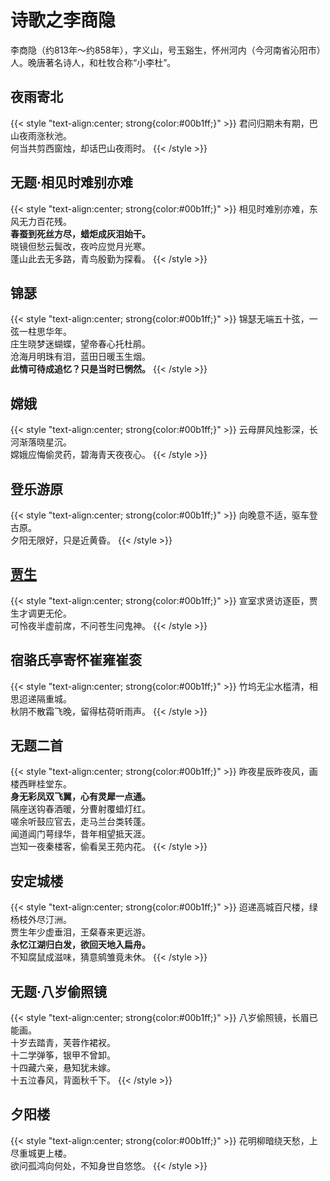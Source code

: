 # 诗歌之李商隐


李商隐（约813年～约858年），字义山，号玉谿生，怀州河内（今河南省沁阳市）人。晚唐著名诗人，和杜牧合称“小李杜”。
<!--more-->

## 夜雨寄北

<!-- {% raw %} -->
{{< style "text-align:center; strong{color:#00b1ff;}" >}}
君问归期未有期，巴山夜雨涨秋池。<br>
何当共剪西窗烛，却话巴山夜雨时。
{{< /style >}}
<!-- {% endraw %} -->

## 无题·相见时难别亦难

<!-- {% raw %} -->
{{< style "text-align:center; strong{color:#00b1ff;}" >}}
相见时难别亦难，东风无力百花残。<br>
**春蚕到死丝方尽，蜡炬成灰泪始干。**<br>
晓镜但愁云鬓改，夜吟应觉月光寒。<br>
蓬山此去无多路，青鸟殷勤为探看。
{{< /style >}}
<!-- {% endraw %} -->

## 锦瑟

<!-- {% raw %} -->
{{< style "text-align:center; strong{color:#00b1ff;}" >}}
锦瑟无端五十弦，一弦一柱思华年。<br>
庄生晓梦迷蝴蝶，望帝春心托杜鹃。<br>
沧海月明珠有泪，蓝田日暖玉生烟。<br>
**此情可待成追忆？只是当时已惘然。**
{{< /style >}}
<!-- {% endraw %} -->

## 嫦娥

<!-- {% raw %} -->
{{< style "text-align:center; strong{color:#00b1ff;}" >}}
云母屏风烛影深，长河渐落晓星沉。<br>
嫦娥应悔偷灵药，碧海青天夜夜心。
{{< /style >}}
<!-- {% endraw %} -->

## 登乐游原

<!-- {% raw %} -->
{{< style "text-align:center; strong{color:#00b1ff;}" >}}
向晚意不适，驱车登古原。<br>
夕阳无限好，只是近黄昏。
{{< /style >}}
<!-- {% endraw %} -->

## [贾生](https://hanyu.baidu.com/shici/detail?pid=c824b50e02d147e9a9f9326a91fa942f)

<!-- {% raw %} -->
{{< style "text-align:center; strong{color:#00b1ff;}" >}}
宣室求贤访逐臣，贾生才调更无伦。<br>
可怜夜半虚前席，不问苍生问鬼神。
{{< /style >}}
<!-- {% endraw %} -->

## 宿骆氏亭寄怀崔雍崔衮

<!-- {% raw %} -->
{{< style "text-align:center; strong{color:#00b1ff;}" >}}
竹坞无尘水槛清，相思迢递隔重城。<br>
秋阴不散霜飞晚，留得枯荷听雨声。
{{< /style >}}
<!-- {% endraw %} -->

## 无题二首

<!-- {% raw %} -->
{{< style "text-align:center; strong{color:#00b1ff;}" >}}
昨夜星辰昨夜风，画楼西畔桂堂东。<br>
**身无彩凤双飞翼，心有灵犀一点通。**<br>
隔座送钩春酒暖，分曹射覆蜡灯红。<br>
嗟余听鼓应官去，走马兰台类转蓬。<br>
闻道阊门萼绿华，昔年相望抵天涯。<br>
岂知一夜秦楼客，偷看吴王苑内花。
{{< /style >}}
<!-- {% endraw %} -->

## 安定城楼

<!-- {% raw %} -->
{{< style "text-align:center; strong{color:#00b1ff;}" >}}
迢递高城百尺楼，绿杨枝外尽汀洲。<br>
贾生年少虚垂泪，王粲春来更远游。<br>
**永忆江湖归白发，欲回天地入扁舟。**<br>
不知腐鼠成滋味，猜意鹓雏竟未休。
{{< /style >}}
<!-- {% endraw %} -->

## 无题·八岁偷照镜

<!-- {% raw %} -->
{{< style "text-align:center; strong{color:#00b1ff;}" >}}
八岁偷照镜，长眉已能画。<br>
十岁去踏青，芙蓉作裙衩。<br>
十二学弹筝，银甲不曾卸。<br>
十四藏六亲，悬知犹未嫁。<br>
十五泣春风，背面秋千下。
{{< /style >}}
<!-- {% endraw %} -->

## 夕阳楼

<!-- {% raw %} -->
{{< style "text-align:center; strong{color:#00b1ff;}" >}}
花明柳暗绕天愁，上尽重城更上楼。<br>
欲问孤鸿向何处，不知身世自悠悠。
{{< /style >}}
<!-- {% endraw %} -->




















